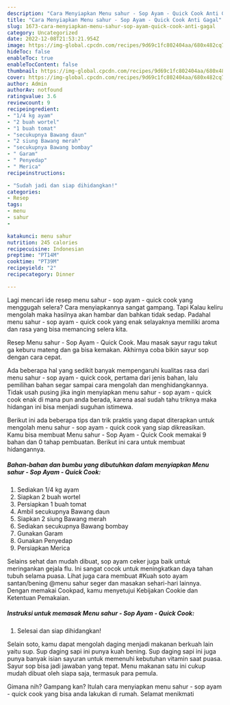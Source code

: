 ```yaml
---
description: "Cara Menyiapkan Menu sahur - Sop Ayam - Quick Cook Anti Gagal"
title: "Cara Menyiapkan Menu sahur - Sop Ayam - Quick Cook Anti Gagal"
slug: 1673-cara-menyiapkan-menu-sahur-sop-ayam-quick-cook-anti-gagal
category: Uncategorized
date: 2022-12-08T21:53:21.954Z
image: https://img-global.cpcdn.com/recipes/9d69c1fc802404aa/680x482cq70/menu-sahur-sop-ayam-quick-cook-foto-resep-utama.jpg
hideToc: false
enableToc: true
enableTocContent: false
thumbnail: https://img-global.cpcdn.com/recipes/9d69c1fc802404aa/680x482cq70/menu-sahur-sop-ayam-quick-cook-foto-resep-utama.jpg
cover: https://img-global.cpcdn.com/recipes/9d69c1fc802404aa/680x482cq70/menu-sahur-sop-ayam-quick-cook-foto-resep-utama.jpg
author: Admin
authorAv: notfound
ratingvalue: 3.6
reviewcount: 9
recipeingredient:
- "1/4 kg ayam"
- "2 buah wortel"
- "1 buah tomat"
- "secukupnya Bawang daun"
- "2 siung Bawang merah"
- "secukupnya Bawang bombay"
- " Garam"
- " Penyedap"
- " Merica"
recipeinstructions:

- "Sudah jadi dan siap dihidangkan!"
categories:
- Resep
tags:
- menu
- sahur
- 

katakunci: menu sahur  
nutrition: 245 calories
recipecuisine: Indonesian
preptime: "PT14M"
cooktime: "PT39M"
recipeyield: "2"
recipecategory: Dinner

---
```



Lagi mencari ide resep menu sahur - sop ayam - quick cook yang menggugah selera? Cara menyiapkannya sangat gampang. Tapi Kalau keliru mengolah maka hasilnya akan hambar dan bahkan tidak sedap. Padahal menu sahur - sop ayam - quick cook yang enak selayaknya memiliki aroma dan rasa yang bisa memancing selera kita.


Resep Menu sahur - Sop Ayam - Quick Cook. Mau masak sayur ragu takut ga keburu mateng dan ga bisa kemakan. Akhirnya coba bikin sayur sop dengan cara cepat.

Ada beberapa hal yang sedikit banyak mempengaruhi kualitas rasa dari menu sahur - sop ayam - quick cook, pertama dari jenis bahan, lalu pemilihan bahan segar sampai cara mengolah dan menghidangkannya. Tidak usah pusing jika ingin menyiapkan menu sahur - sop ayam - quick cook enak di mana pun anda berada, karena asal sudah tahu triknya maka hidangan ini bisa menjadi suguhan istimewa.


Berikut ini ada beberapa tips dan trik praktis yang dapat diterapkan untuk mengolah menu sahur - sop ayam - quick cook yang siap dikreasikan. Kamu bisa membuat Menu sahur - Sop Ayam - Quick Cook memakai 9 bahan dan 0 tahap pembuatan. Berikut ini cara untuk membuat hidangannya.

<!--inarticleads1-->

##### Bahan-bahan dan bumbu yang dibutuhkan dalam menyiapkan Menu sahur - Sop Ayam - Quick Cook:

1. Sediakan 1/4 kg ayam
1. Siapkan 2 buah wortel
1. Persiapkan 1 buah tomat
1. Ambil secukupnya Bawang daun
1. Siapkan 2 siung Bawang merah
1. Sediakan secukupnya Bawang bombay
1. Gunakan  Garam
1. Gunakan  Penyedap
1. Persiapkan  Merica


Selains sehat dan mudah dibuat, sop ayam ceker juga baik untuk meringankan gejala flu. Ini sangat cocok untuk meningkatkan daya tahan tubuh selama puasa. Lihat juga cara membuat #Kuah soto ayam santan/bening @menu sahur seger dan masakan sehari-hari lainnya. Dengan memakai Cookpad, kamu menyetujui Kebijakan Cookie dan Ketentuan Pemakaian. 

<!--inarticleads2-->

##### Instruksi untuk memasak Menu sahur - Sop Ayam - Quick Cook:


1. Selesai dan siap dihidangkan!

Selain soto, kamu dapat mengolah daging menjadi makanan berkuah lain yaitu sup. Sup daging sapi ini punya kuah bening. Sup daging sapi ini juga punya banyak isian sayuran untuk memenuhi kebutuhan vitamin saat puasa. Sayur sop bisa jadi jawaban yang tepat. Menu makanan satu ini cukup mudah dibuat oleh siapa saja, termasuk para pemula. 

Gimana nih? Gampang kan? Itulah cara menyiapkan menu sahur - sop ayam - quick cook yang bisa anda lakukan di rumah. Selamat menikmati
